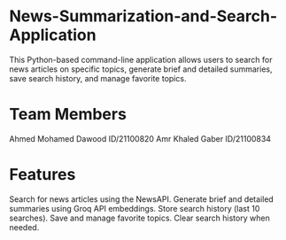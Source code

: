 # News-Summarization-and-Search-Application

This Python-based command-line application allows users to search for news articles on specific topics, generate brief and detailed summaries, save search history, and manage favorite topics.

# Team Members

Ahmed Mohamed Dawood  ID/21100820
Amr Khaled Gaber    ID/21100834


# Features
Search for news articles using the NewsAPI.
Generate brief and detailed summaries using Groq API embeddings.
Store search history (last 10 searches).
Save and manage favorite topics.
Clear search history when needed.


